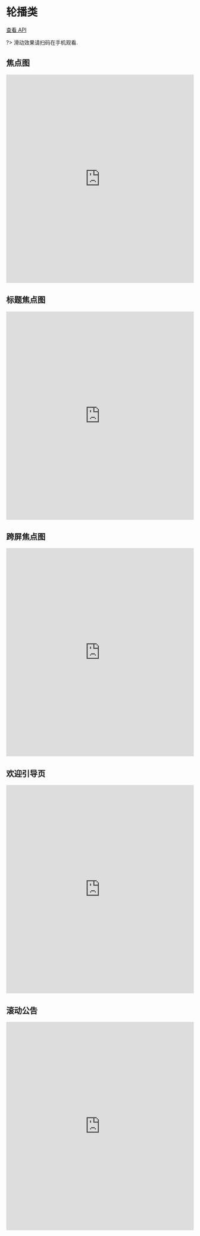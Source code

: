 # 轮播类

[查看 API](http://www.easybui.com/guide/api/classes/bui.slide.html)

?> 滑动效果请扫码在手机观看.

## 焦点图

<iframe width="100%" height="560" src="http://www.easybui.com/demo/source.html?url=pages/ui_controls/bui.slide&code=full,result" allowfullscreen="allowfullscreen" frameborder="0"></iframe>

## 标题焦点图

<iframe width="100%" height="560" src="http://www.easybui.com/demo/source.html?url=pages/ui_controls/bui.slide_title&code=full,result" allowfullscreen="allowfullscreen" frameborder="0"></iframe>

## 跨屏焦点图

<iframe width="100%" height="560" src="http://www.easybui.com/demo/source.html?url=pages/ui_controls/bui.slide_cross&code=full,result" allowfullscreen="allowfullscreen" frameborder="0"></iframe>

## 欢迎引导页

<iframe width="100%" height="560" src="http://www.easybui.com/demo/source.html?url=pages/ui_controls/bui.slide_welcome&code=full,result" allowfullscreen="allowfullscreen" frameborder="0"></iframe>

## 滚动公告

<iframe width="100%" height="560" src="http://www.easybui.com/demo/source.html?url=pages/ui_controls/bui.slide_note&code=full,result" allowfullscreen="allowfullscreen" frameborder="0"></iframe>
